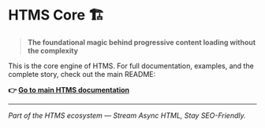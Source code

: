 # HTMS Core 🏗️

> **The foundational magic behind progressive content loading without the complexity**

This is the core engine of HTMS. For full documentation, examples, and the complete story, check out the main README:

**👉 [Go to main HTMS documentation](https://github.com/skarab42/htms)**

---

*Part of the HTMS ecosystem — Stream Async HTML, Stay SEO-Friendly.*
